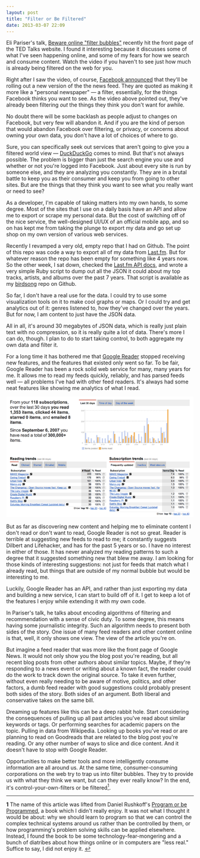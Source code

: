 ```yaml
---
layout: post
title: "Filter or Be Filtered"
date: 2013-03-07 22:09
---
```


Eli Pariser's talk, [Beware online "filter bubbles"](http://www.ted.com/talks/eli_pariser_beware_online_filter_bubbles.html) recently hit the front page of the TED Talks website. I found it interesting because it discusses some of what I've seen happening online, and some of my fears for how we search and consume content. Watch the video if you haven't to see just how much is already being filtered on the web for you.

Right after I saw the video, of course, [Facebook announced](http://washingtonpost.com/business/technology/facebook-to-change-news-feed-to-a-personalized-newspaper/2013/03/07/b294f61e-8751-11e2-98a3-b3db6b9ac586_story.html) that they'll be rolling out a new version of the the news feed. They are quoted as making it more like a "personal newspaper" &mdash; a filter, essentially, for the things Facebook thinks you want to see. As the video above pointed out, they've already been filtering *out* the things they think you don't want for awhile.

No doubt there will be some backlash as people adjust to changes on Facebook, but very few will abandon it. And if you are the kind of person that would abandon Facebook over filtering, or privacy, or concerns about owning your own data, you don't have a lot of choices of where to go.

Sure, you can specifically seek out services that aren't going to give you a filtered world view &mdash; [DuckDuckGo](https://duckduckgo.com/) comes to mind. But that's not always possible. The problem is bigger than just the search engine you use and whether or not you're logged into Facebook. Just about every site is run by someone else, and they are analyzing you constantly. They are in a brutal battle to keep you as their consumer and keep you from going to other sites. But are the things that they think you want to see what you really want or need to see?

As a developer, I'm capable of taking matters into my own hands, to some degree. Most of the sites that I use on a daily basis have an API and allow me to export or scrape my personal data. But the cost of switching off of the nice service, the well-designed UI/UX of an official mobile app, and so on has kept me from taking the plunge to export my data and go set up shop on my own version of various web services.

Recently I revamped a very old, empty repo that I had on Github. The point of this repo was code a way to export all of my data from [Last.fm](https://www.last.fm/). But for whatever reason the repo has been empty for something like 4 years now. So the other week, I sat down, checked the [Last.fm API docs](http://www.last.fm/api), and wrote a very simple Ruby script to dump out all the JSON it could about my top tracks, artists, and albums over the past 7 years. That script is available as my [birdsong](https://github.com/mathias/birdsong) repo on Github.

So far, I don't have a real use for the data. I could try to use some visualization tools on it to make cool graphs or maps. Or I could try and get analytics out of it: genres listened to, how they've changed over the years. But for now, I am content to just have the JSON data.

All in all, it's around 30 megabytes of JSON data, which is really just plain text with no compression, so it is really quite a lot of data. There's more I can do, though. I plan to do to start taking control, to both aggregate my own data and filter it.

For a long time it has bothered me that [Google Reader](https://www.google.com/reader) stopped receiving new features, and the features that existed only went so far. To be fair, Google Reader has been a rock solid web service for many, many years for me. It allows me to read my feeds quickly, reliably, and has parsed feeds well &mdash; all problems I've had with other feed readers. It's always had some neat features like showing me analytics of what I read.

![Google Reader Trends](/images/google_reader_trends.png)

But as far as discovering new content and helping me to eliminate content I don't read or don't want to read, Google Reader is not so great. Reader is terrible at suggesting new feeds to read to me; it constantly suggests Dilbert and Lifehacker, and has for the past 5 years or so. I have no interest in either of those. It has never analyzed my reading patterns to such a degree that it suggested something new that blew me away. I am looking for those kinds of interesting suggestions: not just for feeds that match what I already read, but things that are outside of my normal bubble but would be interesting to me.

Luckily, Google Reader has an API, and rather than just exporting my data and building a new service, I can start to build off of it. I get to keep a lot of the features I enjoy while extending it with my own code.

In Pariser's talk, he talks about encoding algorithms of filtering and recommendation with a sense of civic duty. To some degree, this means having some journalistic integrity. Such an algorithm needs to present both sides of the story. One issue of many feed readers and other content online is that, well, it only shows one view. The view of the article you're on.

But imagine a feed reader that was more like the front page of Google News. It would not only show you the blog post you're reading, but all recent blog posts from other authors about similar topics. Maybe, if they're responding to a news event or writing about a known fact, the reader could do the work to track down the original source. To take it even further, without even really needing to be aware of motive, politics, and other factors, a dumb feed reader with good suggestions could probably present both sides of the story. Both sides of an argument. Both liberal and conservative takes on the same bill.

Dreaming up features like this can be a deep rabbit hole. Start considering the consequences of pulling up all past articles you've read about similar keywords or tags. Or performing searches for academic papers on the topic. Pulling in data from Wikipedia. Looking up books you've read or are planning to read on Goodreads that are related to the blog post you're reading. Or any other number of ways to slice and dice content. And it doesn't have to stop with Google Reader.

Opportunities to make better tools and more intelligently consume information are all around us. At the same time, consumer-consuming corporations on the web try to trap us into filter bubbles. They try to provide us with what they think we want, but can they ever really know? In the end, it's control-your-own-filters or be filtered<a href="#filter-or-be-filtered-note" name="filter-or-be-filtered-note-return"><sup>1</sup></a>.

---

<a name="filter-or-be-filtered-note"></a>

**1** The name of this article was lifted from Daniel Rushkoff's [Program or be Programmed](http://www.goodreads.com/book/show/9408311-program-or-be-programmed), a book which I didn't really enjoy. It was not what I thought it would be about: why we should learn to program so that we can control the complex technical systems around us rather than be controlled by them, or how programming's problem solving skills can be applied elsewhere. Instead, I found the book to be some technology-fear-mongering and a bunch of diatribes about how things online or in computers are "less real." Suffice to say, I did not enjoy it. <a href="#filter-or-be-filtered-note-return">&#8617;</a>
